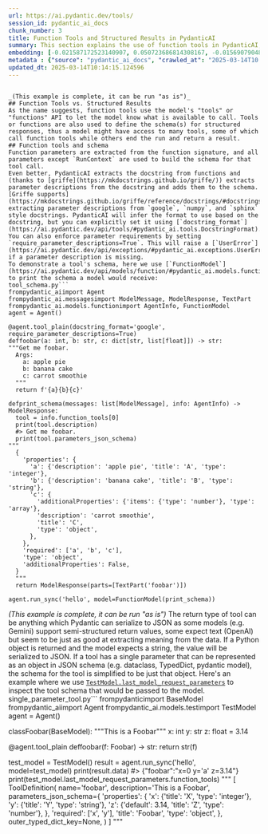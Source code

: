 ```yaml
---
url: https://ai.pydantic.dev/tools/
session_id: pydantic_ai_docs
chunk_number: 3
title: Function Tools and Structured Results in PydanticAI
summary: This section explains the use of function tools in PydanticAI, highlighting how they utilize the model's API to access available functions and define schemas for structured responses. It discusses the extraction of function parameters from signatures to build call schemas, and how PydanticAI enhances these schemas by integrating parameter descriptions from function docstrings, leveraging the Griffe library for various docstring formats.
embedding: [-0.021587172523140907, 0.050723686814308167, -0.015690790489315987, -0.043297700583934784, 0.02400493435561657, 0.008270970545709133, -0.04245888441801071, -0.027853619307279587, -0.0010886102681979537, 0.020699013024568558, 0.022031251341104507, -0.049638159573078156, 0.025115132331848145, -0.03540296107530594, -0.008425164967775345, -0.017430098727345467, -0.004166324157267809, 0.022931743413209915, -0.018996711820364, 0.04961348697543144, 0.043741777539253235, 0.006605674512684345, 0.013532073237001896, 0.01631990261375904, 0.045197371393442154, 0.007765213958919048, -0.032985199242830276, 0.037993423640728, -0.0019875618163496256, 0.00429276330396533, 8.23492810013704e-05, -0.012236842885613441, -0.03611842170357704, -0.018848685547709465, -0.014765625819563866, -0.016578948125243187, 0.03046875074505806, 0.0021679687779396772, 0.00980057567358017, 0.04023848846554756, -0.013087993487715721, -0.005211759824305773, -0.009923931211233139, 0.005621916148811579, 0.010318668559193611, 0.009751234203577042, -0.0013384046033024788, 0.02965460531413555, -0.026324013248085976, 0.002979029668495059, -0.02505345456302166, 0.050402961671352386, 0.016862664371728897, 0.008875411003828049, -0.021907895803451538, -0.015345395542681217, -0.0452713817358017, 0.007851562462747097, -0.014370888471603394, 0.02755756676197052, -0.011835938319563866, -0.02901315875351429, 0.010805921629071236, 0.05338815972208977, -0.0717434212565422, -0.0015912828966975212, -0.03276316076517105, 0.04169407859444618, -0.018404606729745865, 0.010201480239629745, 0.0043297698721289635, 0.038486842066049576, -0.04068256542086601, 0.0011695621069520712, -0.02876644767820835, -0.060542766004800797, 0.003867187537252903, 0.06858552992343903, 0.010898438282310963, -0.007672697771340609, -0.027508225291967392, -0.014605263248085976, 0.020069902762770653, -0.011490543372929096, -0.033922698348760605, -0.02977796085178852, -0.0395970419049263, -0.029605263844132423, -0.018441611900925636, -0.03624177724123001, -0.027261514216661453, -0.025312500074505806, -0.007080592215061188, 0.03175164759159088, 0.09745065867900848, 0.02368421107530594, -0.03150493651628494, 0.013223684392869473, 0.006186266429722309, 0.0061030020006000996, 0.06429276615381241, -0.0017007607966661453, -0.07144737243652344, -0.006109169684350491, 0.035945724695920944, 0.009603207930922508, 0.0395970419049263, -0.0006830797647126019, -0.04897204041481018, 0.005125411320477724, -0.0884210541844368, -0.001047748839482665, 0.011212993413209915, 0.020094573497772217, -0.0934046059846878, 0.006858552806079388, -0.04726973921060562, 0.017923520877957344, -0.007074424531310797, -0.02319079078733921, -0.036266449838876724, -0.029555922374129295, 0.013063322752714157, 0.002607421949505806, 0.0008696546428836882, 0.009381168521940708, -0.030320724472403526, -0.043667763471603394, -0.051661185920238495, -0.029925987124443054, 0.02736019901931286, -0.013507401570677757, -0.019699836149811745, -1.7093860151362605e-05, -0.03254111856222153, -0.015530427917838097, -0.061480265110731125, -0.028470395132899284, -0.03263980522751808, 0.04877467080950737, 0.0023221629671752453, -0.012816612608730793, -0.016714638099074364, -0.002106291241943836, -0.04218750074505806, 0.04435855522751808, -0.021192435175180435, -0.009325657971203327, -0.03453947603702545, 0.02541118487715721, 0.034490130841732025, 0.008628700859844685, -0.01798519864678383, -0.01390213891863823, -0.01081208884716034, -0.0056959292851388454, 0.012915296480059624, 0.030394738540053368, 0.028988488018512726, -0.008752056397497654, 0.0075616780668497086, 0.02597861923277378, -0.06187500059604645, 0.019058389589190483, -0.04623355343937874, 0.019860198721289635, 0.0038024261593818665, -0.0072409543208777905, -0.037796054035425186, -0.04162006825208664, -0.016097862273454666, -0.0305427648127079, -0.04428454115986824, 0.00891241803765297, 0.012576069682836533, -0.014654605649411678, -0.03616776317358017, -0.06809210777282715, -0.038116779178380966, -0.030962172895669937, -0.04902138188481331, -0.015937499701976776, -0.07914473861455917, -0.025485198944807053, -0.015209704637527466, -0.027409540489315987, 0.04028782993555069, -0.030690791085362434, 0.015690790489315987, 0.04630756750702858, 0.006371299736201763, 0.02157483622431755, 0.03318256512284279, 0.011095806024968624, -0.008715049363672733, -0.02933388203382492, 0.06000000238418579, -0.03333059325814247, -0.004462376702576876, 0.01983552612364292, 0.034564144909381866, 0.05106908082962036, 0.026940790936350822, -0.033601973205804825, -0.00015294125478249043, -0.029605263844132423, -0.01400082278996706, 0.016048520803451538, -0.012298519723117352, -0.032269738614559174, -0.006207854021340609, -0.044383224099874496, 0.012002467177808285, 0.0003473221731837839, -0.014395560137927532, -0.007950247265398502, -0.03180098906159401, 0.025263158604502678, -0.0072532896883785725, 0.02379523031413555, 0.003972039557993412, 0.035822369158267975, 0.060542766004800797, 0.011342517100274563, -0.03819078952074051, 0.021796876564621925, -0.015123356133699417, -0.04376645013689995, -0.005356702487915754, 0.022685034200549126, 0.027705593034625053, 0.020908717066049576, 0.013717105612158775, -0.026694079861044884, 0.022154606878757477, -0.03863487020134926, 0.014950658194720745, -0.007105263415724039, 0.008671875111758709, -0.039621710777282715, -0.035624999552965164, -0.03167763352394104, 0.003666735254228115, 0.017948191612958908, -0.00451480271294713, 0.033108554780483246, 0.02279605343937874, -0.02807565964758396, 0.030123356729745865, 0.02824835665524006, 0.09256578981876373, -0.0513157919049263, 0.02024259977042675, -0.013199013657867908, -0.020057566463947296, -0.0072656250558793545, -0.013371710665524006, -0.02832236886024475, -0.03833881765604019, -0.0225493423640728, 0.017553454264998436, 0.004354441072791815, -0.0569901317358017, 0.02040296047925949, -0.01809621788561344, -0.002773951506242156, -0.013063322752714157, -0.004326685797423124, 0.004289679229259491, -0.032985199242830276, 0.031184211373329163, 0.06384868919849396, 0.061726976186037064, 0.007648026570677757, -0.026200659573078156, -0.028840461745858192, 0.002120168646797538, 0.0440378300845623, 0.016615955159068108, -0.055707238614559174, 0.01928042806684971, 0.02629934251308441, 0.02642269805073738, 0.03357730433344841, 0.0027662417851388454, -0.010984786786139011, -0.004382195882499218, 0.004921874962747097, -0.024337993934750557, 0.005572574213147163, 0.02287006564438343, 0.02699013240635395, 0.03634046018123627, -0.035945724695920944, -0.0422615148127079, -0.02423930913209915, 0.03740131855010986, 0.007870065979659557, 0.005325863603502512, -0.013236019760370255, 0.0045579769648611546, 0.006269531324505806, 0.02723684348165989, 0.0018965872004628181, 0.02036595530807972, 0.01412417832762003, 0.031455591320991516, 0.005109991878271103, 0.022931743413209915, -0.01377878338098526, 0.034243423491716385, 0.026694079861044884, -0.0344407893717289, -0.006568667944520712, -0.01777549460530281, -0.016554277390241623, 0.028297698125243187, 0.013532073237001896, 0.015949836000800133, -0.010121299885213375, -0.021241776645183563, -0.03490953892469406, 0.00203073606826365, -0.02064967155456543, -0.04053454101085663, 0.009220805950462818, -0.012008635327219963, 0.013729440979659557, -0.0065131583251059055, 0.0025657895021140575, 0.014148849062621593, -0.027582237496972084, -0.0015442537842318416, 0.03624177724123001, 0.03130756691098213, -0.0032565791625529528, -0.034243423491716385, 0.017800165340304375, 0.004400698933750391, 0.05921052768826485, -0.018244244158267975, 0.013125000521540642, -0.0735197365283966, -0.01062705647200346, -0.0013245271984487772, 0.015296053141355515, 0.00814144778996706, 0.03907894715666771, -0.03236842155456543, 0.007401315961033106, 0.041521381586790085, 0.0083449836820364, -0.00418174359947443, 0.038166120648384094, -0.011576891876757145, -0.027409540489315987, -0.020921053364872932, 0.004076891578733921, -0.025633225217461586, -0.009689556434750557, -0.016665296629071236, 0.016739308834075928, 0.018515625968575478, 0.0011456620413810015, -0.06986842304468155, 0.05625000223517418, -0.014247532933950424, 0.017195723950862885, -0.04902138188481331, 0.008733552880585194, 0.0009297903161495924, 0.009658717550337315, -0.022290296852588654, -0.02876644767820835, 0.016184210777282715, -0.021846218034625053, -0.01960115134716034, -0.01086759939789772, 0.0014979955740272999, -0.00495888153091073, 0.052746713161468506, 0.0015388570027425885, -0.008986431173980236, -0.020711349323391914, 0.023166120052337646, 0.02134046144783497, 0.02844572439789772, 0.02775493450462818, -0.03935033082962036, 0.0034323602449148893, 0.016492599621415138, -0.061282895505428314, -0.0065316613763570786, -0.009344161488115788, 0.004209498409181833, 0.023647204041481018, 0.028593750670552254, 0.009738897904753685, 0.026250001043081284, -0.02517681010067463, -0.008055099286139011, -0.003429276403039694, 0.0014432566240429878, -0.015727795660495758, -0.027656251564621925, 0.05703947693109512, 0.01184210553765297, -0.002251233672723174, 0.009344161488115788, -0.02185855247080326, 0.07095395028591156, -0.02851973846554756, 0.014765625819563866, -0.0073519740253686905, -0.006244860589504242, -0.061677634716033936, -0.0025596218183636665, 0.039745066314935684, 0.03910361975431442, 0.028223685920238495, -0.005732935853302479, -0.06986842304468155, 0.004585732240229845, -0.017023026943206787, -0.014469573274254799, 0.09616776555776596, 0.013914474286139011, -0.05916118621826172, 0.0058994656428694725, -0.03091282956302166, 0.025164473801851273, 0.0019073807634413242, 0.0681907907128334, -0.02081003412604332, -0.02953125163912773, -0.028273027390241623, 0.004298930987715721, 0.04921875149011612, -0.005732935853302479, 0.0309868436306715, 0.020785363391041756, -0.04934210702776909, 0.0045579769648611546, 0.036907896399497986, -0.0513157919049263, -0.017750822007656097, -0.008079770021140575, 0.0042310855351388454, 0.03466283157467842, -0.026940790936350822, 0.037722039967775345, -0.013791118748486042, -0.05087171122431755, 0.007210115436464548, 0.029358552768826485, -0.02372121810913086, 0.04480263218283653, 0.005439967382699251, 0.045074015855789185, -0.006164679303765297, 0.06572368741035461, 0.01834292896091938, -0.03730263188481331, 0.013199013657867908, -0.023782895877957344, -0.014913652092218399, -0.0057761105708777905, 0.001292146393097937, -0.020193256437778473, 0.02807565964758396, -0.005921052768826485, -0.0030360815580934286, -0.009899260476231575, 0.009991776198148727, 0.028618421405553818, -0.027458881959319115, 0.022734375670552254, -0.019095394760370255, 0.03952302783727646, 0.026003289967775345, 0.006790707353502512, -0.03244243562221527, -0.0206003300845623, 0.026743421331048012, -0.05250000208616257, 0.05111842229962349, -0.011712582781910896, -0.0058994656428694725, 0.012138158082962036, 0.015777138993144035, -0.04255756735801697, -0.02476973831653595, 0.0360444076359272, -0.013038652017712593, 0.03429276496171951, 0.03560033068060875, 0.0008110608905553818, 0.023462172597646713, -0.022919408977031708, -0.028371712192893028, -0.002542660338804126, -0.026151316240429878, -0.0005427631549537182, 0.05161184445023537, -0.01266858633607626, 0.00407072389498353, 0.032343752682209015, 0.016862664371728897, -0.020057566463947296, 0.04307565838098526, -0.053486842662096024, 0.0041724918410182, -0.0007173880003392696, 0.021463816985487938, 0.03046875074505806, -0.0013499691849574447, -0.0014625309268012643, 0.007314967457205057, -0.002346833935007453, -0.019181743264198303, 0.021266447380185127, -0.010170641355216503, 0.0009914679685607553, 0.009677221067249775, 0.022981086745858192, -0.018071547150611877, 0.0006900185253471136, -0.012360197491943836, -0.04845394939184189, -0.017923520877957344, 0.01608552597463131, 0.005927220452576876, 0.03357730433344841, -0.01915707252919674, -0.025287829339504242, -0.029235199093818665, -0.008283305913209915, -0.0026398026384413242, -0.004055304452776909, 0.008530016988515854, 0.0020091489423066378, 0.025028783828020096, -0.03431743383407593, -0.007931743748486042, 0.005076069384813309, 0.04053454101085663, 0.027828948572278023, 0.003339843824505806, 0.015974506735801697, -0.014185856096446514, 0.0504276342689991, -0.01837993413209915, 0.0112746711820364, -0.024979442358016968, 0.004295847378671169, 0.01564144715666771, 0.007179276552051306, 0.012964638881385326, -0.01050370093435049, -0.01887335628271103, 0.01329769752919674, 0.026447368785738945, 0.042976975440979004, 0.015888158231973648, 0.0019166324054822326, 0.045764803886413574, 0.027730263769626617, -0.016800986602902412, 0.0006688168505206704, -0.016800986602902412, 0.02851973846554756, -0.0083449836820364, 0.010694901458919048, -0.019934210926294327, 0.008369654417037964, 0.0023344983346760273, 0.015789473429322243, 0.00917146448045969, -0.03328125178813934, -0.004989720415323973, -0.00024401213158853352, -0.019255757331848145, 0.02027960680425167, 0.009424342773854733, -0.048626646399497986, -0.026743421331048012, 0.03091282956302166, 0.0032319079618901014, -0.0049619656056165695, -0.06631579250097275, -0.007604852318763733, -0.014987665228545666, -0.010855263099074364, 0.004776932764798403, -0.02407894842326641, -0.010886101983487606, -0.014728618785738945, 0.02565789595246315, -0.018935034051537514, 0.013593750074505806, 0.03296052664518356, -0.04334704205393791, 0.002629009075462818, 0.05886513367295265, -0.04199013113975525, -0.010768914595246315, 0.032023027539253235, 0.021426809951663017, -0.0889638215303421, 0.01931743510067463, -0.01240337174385786, 0.022882401943206787, -0.01810855232179165, -0.05205592140555382, -0.0022589433938264847, -0.0009205386741086841, -0.022006578743457794, 0.0005138517590239644, 0.056743424385786057, -0.018207237124443054, -0.02945723757147789, 0.02541118487715721, 0.005335115361958742, 0.012631579302251339, 0.015407073311507702, 0.012865954078733921, 0.02109375037252903, 0.012156661599874496, -0.0022049753461033106, 0.02748355269432068, -0.023301810026168823, -0.0062171053141355515, 0.03841283172369003, 0.02206825651228428, -0.0022589433938264847, 0.04100329056382179, 0.02558388188481331, -0.020587993785738945, -0.006988076027482748, -0.03821546211838722, 0.04287829250097275, 0.020008224993944168, 0.034613486379384995, -0.025756578892469406, -0.02908717282116413, 0.011151316575706005, -0.03162829205393791, 0.03545230254530907, -0.001221217098645866, -0.004197163041681051, 0.009430509991943836, -0.018453948199748993, -0.024942435324192047, 0.007715872023254633, 0.011219161562621593, 0.02061266452074051, -0.013926809653639793, -0.008517681621015072, -0.012391036376357079, 0.0036729031708091497, -0.04312499985098839, 0.00846833921968937, -0.019909540191292763, -0.005819284822791815, 0.01311266515403986, 0.044506579637527466, 0.027212172746658325, 0.0085670230910182, 0.027138158679008484, -0.005227179266512394, -0.047787830233573914, -0.026175986975431442, -0.03520559147000313, -0.009436678141355515, 0.02040296047925949, 0.007105263415724039, 0.021315790712833405, -0.05422697588801384, -0.05560855567455292, 0.06049342453479767, -0.04958881810307503, -0.011225329712033272, -0.05082236975431442, 0.010053453966975212, 0.06952302902936935, 0.01197779644280672, 0.04662829264998436, 0.0007790655945427716, 0.018861019983887672, 0.02274671196937561, -0.016258224844932556, -0.030493421480059624, 0.013137335889041424, 0.008412829600274563, 0.028988488018512726, -0.006482319440692663, 0.0007964124670252204, 0.03308388218283653, -0.026620065793395042, -0.04445723816752434, -0.0035742188338190317, -0.007993421517312527, -0.028618421405553818, -0.03066611848771572, -0.021833881735801697, -0.01387746725231409, -0.014962993562221527, 0.00700041139498353, 0.030690791085362434, -0.02908717282116413, -0.02819901332259178, 0.021106086671352386, -0.0314309224486351, 0.012902961112558842, -0.021636513993144035, -0.004067639820277691, 0.010275493375957012, 0.007771381642669439, 0.02480674348771572, 0.00542454794049263, -0.028865132480859756, 0.009362665005028248, -0.020538652315735817, -0.00869037862867117, 0.03377467393875122, -0.05427631735801697, -0.017282072454690933, 0.02395559288561344, -0.008678043261170387, -0.024498356506228447, -0.009319490753114223, 0.006149259861558676, -0.009726562537252903, -0.02748355269432068, -0.006288034841418266, -0.022808389738202095, -0.04524671286344528, 0.0023884663823992014, -0.02056332305073738, -0.006846217438578606, 0.02496710605919361, 0.03419407829642296, -0.023869244381785393, 0.018984375521540642, -0.03653782978653908, -0.025682566687464714, -0.02105674333870411, 0.03616776317358017, -0.030863488093018532, 0.03643914684653282, 0.011027961038053036, 0.008443668484687805, -0.009017270058393478, 0.010102796368300915, -0.005507812835276127, 0.011897615157067776, -0.030271383002400398, -0.01834292896091938, -0.020452303811907768, 0.019946547225117683, -0.0034570314455777407, 0.009677221067249775, -0.0036143092438578606, 0.02368421107530594, -0.030863488093018532, -0.030962172895669937, 0.031134869903326035, -0.0037808390334248543, 0.013149671256542206, -0.009738897904753685, -0.006803043186664581, -0.007974918000400066, -0.03236842155456543, 0.0016514186281710863, 0.04870066046714783, -0.014185856096446514, 0.009905427694320679, -0.0004957339842803776, 0.0017315995646640658, -0.019699836149811745, 0.007759046275168657, 0.01745476946234703, -0.028618421405553818, 0.02448602020740509, 0.019687499850988388, -0.017713816836476326, -0.030370065942406654, -0.029185855761170387, -0.023980263620615005, -0.003870271611958742, -0.013087993487715721, -0.0016051604179665446, -0.0020985815208405256, 0.014802631922066212, 0.014987665228545666, -0.03342927619814873, -0.0005416067433543503, -0.10055921226739883, -0.0349835529923439, 0.0449259877204895, 0.0009475226397626102, -0.002286698203533888, -0.0034477796871215105, 0.0008087479509413242, 0.016455592587590218, -0.04500000178813934, -0.029161185026168823, -0.017639802768826485, -0.018922697752714157, -0.012255345471203327, 0.020057566463947296, 0.03402138128876686, -0.0022203947883099318, 0.004098478704690933, -0.03244243562221527, 0.005285773426294327, -0.011040296405553818, -0.021796876564621925, 0.0358717106282711, -0.02844572439789772, -0.024091282859444618, -0.020032895728945732, -0.011003289371728897, -0.0349835529923439, 0.021081415936350822, 0.07425986975431442, -0.013137335889041424, -0.03239309415221214, 0.010145970620214939, -0.0011125103337690234, 0.015345395542681217, -0.044703949242830276, 0.009430509991943836, 0.01368009950965643, 0.01571546122431755, 0.03841283172369003, 0.0043236021883785725, 0.007752878591418266, -0.039128292351961136, -0.032097041606903076, 0.01967516541481018, 0.05353618413209915, -0.0021232524886727333, -0.045715462416410446, 0.008215460926294327, -0.002306743524968624, 0.02420230396091938, 0.006389802787452936, 0.022253289818763733, -0.017245065420866013, 0.01883634924888611, 0.02097039483487606, 0.0023267886135727167, -0.04287829250097275, -0.02233963832259178, 0.01403782982379198, 0.03530427813529968, 0.009368832223117352, 0.008456003852188587, -0.0073458063416182995, 0.0018719162326306105, -0.008560855872929096, -0.022438323125243187, -0.04087993502616882, -0.017121711745858192, -0.021833881735801697, -0.023005757480859756, -0.020699013024568558, 0.024152960628271103, 0.006883224006742239, -0.011583060026168823, -0.019502468407154083, 0.0030314556788653135, -0.018034540116786957, -0.01567845419049263, 0.017837172374129295, -0.010497532784938812, 0.04574013128876686, -0.024337993934750557, 0.02723684348165989, 0.04825657978653908, -0.03185033053159714, 0.010398848913609982, -0.02295641601085663, 0.04833059385418892, 0.009751234203577042, -0.003039165399968624, 0.02157483622431755, 0.015444079414010048, 0.02331414632499218, -0.017590461298823357, -0.039695724844932556, 0.015283717773854733, -0.04206414520740509, 0.00495888153091073, 0.022648027166724205, 0.007740543223917484, 0.012292352505028248, 0.04574013128876686, -0.027927633374929428, -0.008246299810707569, 0.002263569040223956, 0.021217105910182, -0.028544409200549126, -0.01745476946234703, -0.021550165489315987, 0.020415296778082848, -0.003709909738972783, 0.004527138080447912, 0.01871299371123314, -0.004764597397297621, -0.04423519968986511, 0.012717927806079388, 0.10470394790172577, -0.012742599472403526, -0.03199835494160652, 0.03204770013689995, 0.007308799773454666, 0.04112664610147476, 0.013717105612158775, -0.0110526317730546, -0.015949836000800133, 0.027458881959319115, -0.025509869679808617, 0.014864309690892696, -0.026126645505428314, 0.02775493450462818, 0.008610197342932224, 0.03856085613369942, -0.0065193260088562965, 0.01878700777888298, -0.019169408828020096, -0.004419202450662851, 0.03197368606925011, -0.030296053737401962, -0.031702302396297455, 0.0004186369478702545, 0.002235814230516553, -0.020982731133699417, 0.04840460792183876, 0.006821546237915754, -0.00587787851691246, -0.009590871632099152, 0.011613897979259491, 0.0074753290973603725, 0.024991776794195175, -0.0026536802761256695, -0.00011670564708765596, 0.023893915116786957, 0.00815995130687952, 0.04122532904148102, -0.014148849062621593, 0.006463815923780203, -0.017911184579133987, -0.03263980522751808, -0.018861019983887672, -0.004749177955091, -0.04097861796617508, 0.06912828981876373, -0.024054277688264847, -0.05383224040269852, -0.010429687798023224, -0.0112746711820364, -0.004249589052051306, -0.020452303811907768, -0.006587171461433172, 0.05358552932739258, -0.012446545995771885, -0.0025549959391355515, 0.05240131914615631, -0.02303042821586132, 0.04586348682641983, 0.01749177649617195, 0.010312500409781933, -0.007179276552051306, -0.002457853639498353, 0.05555921047925949, 0.0158018097281456, 0.010207648389041424, 0.015382401645183563, -0.03256579115986824, 0.012162829749286175, -0.012428043410182, 0.010028783231973648, 0.004357524681836367, 0.010639391839504242, 0.01875000074505806, 0.04339638352394104, -0.009627878665924072, -0.014370888471603394, 0.003134765662252903, 0.00824013166129589, -0.0019104647217318416, 0.052796054631471634, 0.014740954153239727, 0.003564967308193445, 0.03666118532419205, 0.015345395542681217, 0.03066611848771572, 0.011336348950862885, 0.011749588884413242, 0.010121299885213375, 0.03192434459924698, -0.011564556509256363, -0.02654605358839035, -0.021426809951663017, 0.022006578743457794, 0.008579358458518982, -0.019428454339504242, 0.040263157337903976, -0.0003372995706740767, -0.01628289557993412, -0.02493009902536869, -0.03725329041481018, 0.0162458885461092, -0.009004934690892696, -0.026398027315735817, -0.010997122153639793, -0.0362171046435833, -0.03789473697543144, -0.030444080010056496, 0.014975329861044884, 0.009436678141355515, 0.021106086671352386, 0.025879934430122375, 0.01444490160793066, -0.001120990957133472, -0.014420230872929096, 0.008085938170552254, -0.028297698125243187, -0.0009683388634584844, 0.059703949838876724, -0.009479852393269539, 0.02565789595246315, -0.0049619656056165695, -0.035008225589990616, 0.014765625819563866, 0.0002681049518287182, 0.023178454488515854, 0.021217105910182, -0.008437500335276127, 0.02464638277888298, 0.017923520877957344, 0.04060855507850647, 0.03560033068060875, 0.007438322529196739, -0.013236019760370255, 0.011570723727345467, 0.01644325628876686, 0.012409539893269539, -0.003827097127214074, 0.0166899673640728, -0.0229934211820364, -0.010195313021540642, 0.03325657919049263, -0.0031208882573992014, 0.004271176178008318, 0.006383635103702545, 0.020982731133699417, 0.02068667858839035, -0.0036975741386413574, -0.0009035773109644651, -0.02476973831653595, -0.01765213906764984, -0.004126233514398336, 0.030049342662096024, 0.033725328743457794, -0.0002540347632020712, 0.014518914744257927, 0.010879934765398502, 0.01575246825814247, 0.022475330159068108, -0.009128290228545666, -0.024350330233573914, -0.025312500074505806, 0.01850328966975212, 0.009122122079133987, -0.012354030273854733, 0.0033583471085876226, 0.05758224055171013, 0.006624178029596806, 0.005871710833162069, -0.039374999701976776, 0.009868421591818333, -0.03920230269432068, 0.004823191091418266, -0.006155428010970354, 0.017800165340304375, 0.013063322752714157, 0.012828947976231575, -0.02958059310913086, 0.02263569086790085, -0.0053782896138727665, 0.03809210658073425, -0.016517270356416702, 0.023832237347960472, -0.009017270058393478, 0.008449835702776909, -0.010577714070677757, -0.002729235216975212, -0.003993626683950424, -0.005217927973717451, -0.018688322976231575, 0.007413651328533888, -0.04828125238418579, -0.015530427917838097, 0.014333882369101048, -0.027631578966975212, -0.034810855984687805, 0.01761513203382492, 0.008659539744257927, 0.020008224993944168, 0.002658305922523141, -0.0221052635461092, -0.0006464587058871984, -0.008116776123642921, -0.00915296096354723, 0.004832442384213209, 0.003494038013741374, 0.023869244381785393, -0.012008635327219963, 0.0072471220046281815, -0.02525082230567932, 0.005754522979259491, -0.00983758270740509, -0.006232524756342173, -0.018638981506228447, 0.03103618510067463, 0.0054769739508628845, 0.019860198721289635, 0.0017732320120558143, -0.025164473801851273, -0.018737664446234703, -0.04307565838098526, -0.028618421405553818, 0.001492598676122725, -0.043865133076906204, 0.003090049372985959, 0.00032438579364679754, -0.017158716917037964, -0.023536184802651405, 0.01931743510067463, 0.006038240157067776, 0.019095394760370255, -0.0013407175429165363, 0.00799958873540163, 0.013889802619814873, 0.05156250298023224, 0.013199013657867908, 0.01830592192709446, 0.01599917747080326, 0.011835938319563866, 0.013926809653639793, -0.0015851152129471302, 0.0031100946944206953, 0.004650493618100882, -0.01672697439789772, -0.023375822231173515, 0.03286184370517731, 0.01782483607530594, -0.009812911041080952, 0.04445723816752434, 7.685611490160227e-05, -0.01947779580950737, -0.008079770021140575, 0.0207730270922184, 0.033675987273454666, 0.01729440875351429, -0.003234991803765297, -0.018330592662096024, -0.015320723876357079, 0.0034755347296595573, -0.014629934914410114, 0.009449013508856297, -0.01967516541481018, 0.013063322752714157, 0.049638159573078156, -0.02335115149617195, -0.028988488018512726, 0.015185032971203327, -0.016221217811107635, -0.02391858585178852, 0.016455592587590218, 0.012027138844132423, 0.0008025802089832723, -0.0029250618536025286, -0.00854851957410574, 0.032220397144556046, -0.006220189388841391, 0.021809211000800133, 0.009782073087990284, 0.011552221141755581, 0.02970394864678383, 0.0103865135461092, -0.012656250037252903, 0.01139802671968937, 0.013495066203176975, -0.0027492805384099483, -0.019305098801851273, -0.019009046256542206, -0.008067434653639793, 0.015912828966975212, -0.01523437537252903, -0.005156250204890966, 0.006127672735601664, 0.028050987049937248, 0.02185855247080326, 0.0030252879951149225, 0.0006499280571006238, -0.008431332185864449, 0.007851562462747097, -0.014605263248085976, -0.03175164759159088, 0.007691200822591782, -0.03135690838098526, 0.013618421740829945, 0.04401315748691559, -0.010497532784938812, 0.02869243547320366, 0.003367598867043853, 0.003796258242800832, 0.012557566165924072, 0.015172697603702545, 0.018564967438578606, -0.04682565852999687, 0.017319079488515854, 0.010497532784938812, 0.017886513844132423, -0.021907895803451538, -0.028988488018512726, 0.03187499940395355, -0.027532896026968956, -0.034613486379384995, -0.0026043381076306105, -0.004339021630585194, -0.011391858570277691, 0.010651727207005024, 0.03434210643172264, 0.000665347499307245, 0.000997635768726468, 0.03964638337492943, 0.022648027166724205, 0.00021510075021069497, 0.014432566240429878, 0.01677631586790085, 0.022574013099074364, -0.005705181043595076, 0.02251233533024788, 0.007025082595646381, -0.003790090559050441, 0.029629934579133987, 0.0001977539068320766, 0.0007887027459219098, -0.043544407933950424, -0.006796875037252903, -0.006883224006742239, 0.025929277762770653, 0.009072779677808285, 0.0051932567730546, 0.003996710758656263, 0.008764391764998436, 0.010287829674780369, -0.00293893925845623, -0.0333799347281456, 0.03508223965764046, -0.03034539520740509, -0.046529605984687805, 0.03964638337492943, -0.0008411287562921643, 0.005819284822791815, -0.017602795735001564, -0.006266447715461254, 0.021796876564621925, 0.022240955382585526, -0.0584210529923439, -0.005276521667838097, -0.006084498483687639, -0.015592105686664581, 0.007302631624042988, 0.019773850217461586, -0.03661184385418892, -0.0009321032557636499, -0.019502468407154083, 0.009122122079133987, -0.03357730433344841, -0.009664884768426418, 0.013223684392869473, -0.005930304527282715, 0.01400082278996706, -0.03212171047925949, -0.05338815972208977, 0.020427633076906204, 0.011373355984687805, 0.024634046480059624, -0.001426295260898769, -0.023992599919438362, 0.001025390694849193, 0.0019258841639384627, -0.0013800370506942272, 0.024251645430922508, -0.02509046159684658, 0.0032719983719289303, -0.020699013024568558, 0.005649671424180269, 0.0013491982826963067, -0.060542766004800797, -0.0005389082944020629, 0.03140624985098839, -0.012964638881385326, -0.006969572510570288, 0.013606086373329163, 0.009529194794595242, 0.03964638337492943, 0.026521382853388786, 0.015024671331048012, 0.01773848757147789, -0.014765625819563866, 0.013013980351388454, 0.005510896444320679, 0.023585526272654533, -0.006975740194320679, -0.0002203047915827483, -0.02748355269432068, 0.04258223995566368, -0.013050987385213375, -0.004289679229259491, -0.03801809251308441, -0.0009012644295580685, -0.005896381568163633, 0.020267270505428314, 0.023647204041481018, 0.020760690793395042, 0.03466283157467842, -0.0030114103574305773, -0.019983552396297455, -0.03463815897703171, 0.003063836367800832, 0.010213816538453102, -0.008733552880585194, 0.010411184281110764, -0.0020291940309107304, 0.0008411287562921643, 0.035896383225917816, -0.022364309057593346, -0.0030931332148611546, 0.0043174345046281815, 0.005113075952976942, -0.010522204451262951, -0.01466694101691246, -0.009344161488115788, -0.006365131586790085, -0.008733552880585194, -0.009276316501200199, -0.006611842196434736, 0.016800986602902412, -0.00869037862867117, 0.018688322976231575, 0.0023715049028396606, -0.0007705849129706621, 0.016788652166724205, -0.0072532896883785725, 0.034120067954063416, 0.020217929035425186, 0.0062047699466347694, 0.010620888322591782, 0.01834292896091938, -0.01858963817358017, 0.021513158455491066, -0.02056332305073738, 0.026126645505428314, -0.017035363242030144, -0.010201480239629745, -0.004548725672066212, 0.032590460032224655, 0.0006969572859816253, 0.004576480481773615, 0.041521381586790085, 0.015123356133699417, -0.03572368621826172, -0.0011379523202776909, 0.004875617101788521, -0.0033367599826306105, -0.02553454041481018, -0.04201480373740196, -0.011404194869101048, 0.00891241803765297, -0.012489721179008484, -0.01870065927505493, 0.03547697514295578, -0.016924342140555382, 0.018577303737401962, -0.0048632812686264515, 0.012865954078733921, 0.020008224993944168, 0.008523848839104176, 0.03268914669752121, -0.025201480835676193, 0.0036790708545595407, 0.021870888769626617, -0.013532073237001896, -0.021648850291967392, 0.021907895803451538, -0.023042764514684677, 0.006041324231773615, -0.03204770013689995, 0.0036019738763570786, 0.021476151421666145, -0.022006578743457794, 0.01656661182641983, 0.028174342587590218, -0.002934313379228115, 0.005328947678208351, 0.007382812909781933, -0.023129113018512726, -0.023659540340304375, -0.01434621773660183, 0.018330592662096024, -0.007660361938178539, -0.013495066203176975, 0.004265008494257927, 0.003595805959776044, 0.027212172746658325, 0.006358963903039694, 0.0013168174773454666, -0.00996093824505806, 0.01050370093435049, -0.02400493435561657, 0.00542454794049263, -0.011219161562621593, -0.021328125149011612, -0.027902960777282715, -0.01644325628876686, 0.036389805376529694, -0.017676809802651405, 0.017578125, -0.001519582699984312, 0.017060033977031708, 0.0008727385429665446, -0.01766447350382805, 0.01983552612364292, -0.017676809802651405, 0.018133224919438362, 0.03666118532419205, 0.027014803141355515, -0.005140830762684345, 0.0029266036581248045, -0.014925987459719181, 0.0047584292478859425, -0.06384868919849396, 0.027656251564621925, -0.0018426192691549659, -0.022722039371728897, 0.03685855492949486, 0.009886925108730793, 0.00996093824505806, -0.04680098965764046, 0.030444080010056496, 0.05555921047925949, 0.003996710758656263, 0.01234169490635395, -0.0064268093556165695, -0.005446135066449642, 0.012582236900925636, 0.02807565964758396, -0.004798519890755415, 0.003765419591218233, 0.0097203953191638, 0.01894736848771572, -0.02755756676197052, 0.03552631661295891, -0.019971217960119247, 0.024029606953263283, -0.0033151728566735983, -0.030863488093018532, 0.00902960542589426, 0.023523850366473198, -0.0021278783679008484, -0.0014964535366743803, 0.030863488093018532, 0.025509869679808617, 0.0013993113534525037, -0.013852796517312527, -0.01619654707610607, -0.013087993487715721, -0.0029096424113959074, -0.0007894737063907087, 0.006402138154953718, -0.012816612608730793, -0.0114967105910182, -0.019009046256542206, 0.037968751043081284, -0.014198191463947296, 0.06305921077728271, 0.009936266578733921, -0.01887335628271103, -0.018725330010056496, 0.01351973693817854, -0.0044407895766198635, 0.02546052634716034, -0.004989720415323973, -0.03407072648406029, -0.03629111871123314, 0.011225329712033272, -0.021599506959319115, -0.003975123632699251, -0.027582237496972084, -0.015000000596046448, -0.00664884876459837, 0.02970394864678383, 0.0197121724486351, 0.01599917747080326, 0.014309210702776909, -3.695839404826984e-05, 0.007031250279396772, 0.011613897979259491, -0.016258224844932556, -0.005362870171666145, -0.025152139365673065, -0.009640214033424854, 0.020995065569877625, -0.04924342408776283, 0.003134765662252903, -0.029753290116786957, -0.03789473697543144, -0.0009960937313735485, 0.017319079488515854, -0.02008223719894886, 0.03382401540875435, -0.010719573125243187, -0.0018642065115272999, -0.017269738018512726, -0.012144326232373714, -0.004511719103902578, 0.018811678513884544, -0.008412829600274563, 0.011354852467775345]
metadata : {"source": "pydantic_ai_docs", "crawled_at": "2025-03-14T10:14:15.124295", "url_path": "/tools/", "chunk_size": 4600}
updated_dt: 2025-03-14T10:14:15.124596
---
```

```

_(This example is complete, it can be run "as is")_
## Function Tools vs. Structured Results
As the name suggests, function tools use the model's "tools" or "functions" API to let the model know what is available to call. Tools or functions are also used to define the schema(s) for structured responses, thus a model might have access to many tools, some of which call function tools while others end the run and return a result.
## Function tools and schema
Function parameters are extracted from the function signature, and all parameters except `RunContext` are used to build the schema for that tool call.
Even better, PydanticAI extracts the docstring from functions and (thanks to [griffe](https://mkdocstrings.github.io/griffe/)) extracts parameter descriptions from the docstring and adds them to the schema.
[Griffe supports](https://mkdocstrings.github.io/griffe/reference/docstrings/#docstrings) extracting parameter descriptions from `google`, `numpy`, and `sphinx` style docstrings. PydanticAI will infer the format to use based on the docstring, but you can explicitly set it using [`docstring_format`](https://ai.pydantic.dev/api/tools/#pydantic_ai.tools.DocstringFormat). You can also enforce parameter requirements by setting `require_parameter_descriptions=True`. This will raise a [`UserError`](https://ai.pydantic.dev/api/exceptions/#pydantic_ai.exceptions.UserError) if a parameter description is missing.
To demonstrate a tool's schema, here we use [`FunctionModel`](https://ai.pydantic.dev/api/models/function/#pydantic_ai.models.function.FunctionModel) to print the schema a model would receive:
tool_schema.py```
frompydantic_aiimport Agent
frompydantic_ai.messagesimport ModelMessage, ModelResponse, TextPart
frompydantic_ai.models.functionimport AgentInfo, FunctionModel
agent = Agent()

@agent.tool_plain(docstring_format='google', require_parameter_descriptions=True)
deffoobar(a: int, b: str, c: dict[str, list[float]]) -> str:
"""Get me foobar.
  Args:
    a: apple pie
    b: banana cake
    c: carrot smoothie
  """
  return f'{a}{b}{c}'

defprint_schema(messages: list[ModelMessage], info: AgentInfo) -> ModelResponse:
  tool = info.function_tools[0]
  print(tool.description)
  #> Get me foobar.
  print(tool.parameters_json_schema)
"""
  {
    'properties': {
      'a': {'description': 'apple pie', 'title': 'A', 'type': 'integer'},
      'b': {'description': 'banana cake', 'title': 'B', 'type': 'string'},
      'c': {
        'additionalProperties': {'items': {'type': 'number'}, 'type': 'array'},
        'description': 'carrot smoothie',
        'title': 'C',
        'type': 'object',
      },
    },
    'required': ['a', 'b', 'c'],
    'type': 'object',
    'additionalProperties': False,
  }
  """
  return ModelResponse(parts=[TextPart('foobar')])

agent.run_sync('hello', model=FunctionModel(print_schema))

```

_(This example is complete, it can be run "as is")_
The return type of tool can be anything which Pydantic can serialize to JSON as some models (e.g. Gemini) support semi-structured return values, some expect text (OpenAI) but seem to be just as good at extracting meaning from the data. If a Python object is returned and the model expects a string, the value will be serialized to JSON.
If a tool has a single parameter that can be represented as an object in JSON schema (e.g. dataclass, TypedDict, pydantic model), the schema for the tool is simplified to be just that object.
Here's an example where we use [`TestModel.last_model_request_parameters`](https://ai.pydantic.dev/api/models/test/#pydantic_ai.models.test.TestModel.last_model_request_parameters) to inspect the tool schema that would be passed to the model.
single_parameter_tool.py```
frompydanticimport BaseModel
frompydantic_aiimport Agent
frompydantic_ai.models.testimport TestModel
agent = Agent()

classFoobar(BaseModel):
"""This is a Foobar"""
  x: int
  y: str
  z: float = 3.14

@agent.tool_plain
deffoobar(f: Foobar) -> str:
  return str(f)

test_model = TestModel()
result = agent.run_sync('hello', model=test_model)
print(result.data)
#> {"foobar":"x=0 y='a' z=3.14"}
print(test_model.last_model_request_parameters.function_tools)
"""
[
  ToolDefinition(
    name='foobar',
    description='This is a Foobar',
    parameters_json_schema={
      'properties': {
        'x': {'title': 'X', 'type': 'integer'},
        'y': {'title': 'Y', 'type': 'string'},
        'z': {'default': 3.14, 'title': 'Z', 'type': 'number'},
      },
      'required': ['x', 'y'],
      'title': 'Foobar',
      'type': 'object',
    },
    outer_typed_dict_key=None,
  )
]
"""